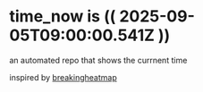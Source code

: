 # time_now is (( 2025-09-05T09:00:00.541Z ))

an automated repo that shows the currnent time

inspired by [breakingheatmap](https://github.com/breakingheatmap/breakingheatmap)